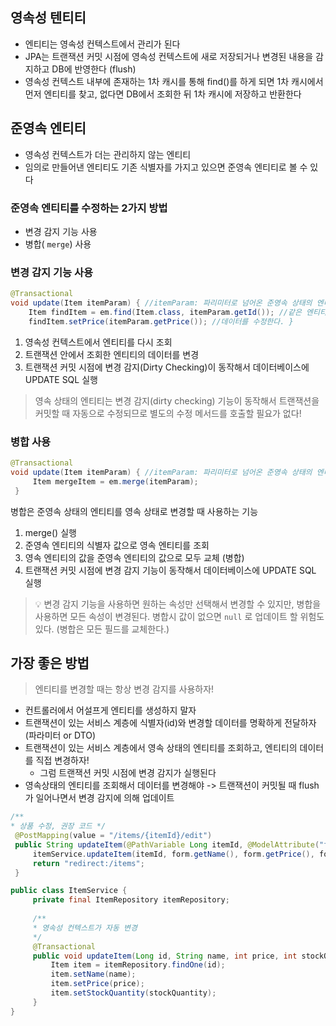## 영속성 텐티티

- 엔티티는 영속성 컨텍스트에서 관리가 된다
- JPA는 트랜잭션 커밋 시점에 영속성 컨텍스트에 새로 저장되거나 변경된 내용을 감지하고 DB에 반영한다 (flush)
- 영속성 컨텍스트 내부에 존재하는 1차 캐시를 통해 find()를 하게 되면 1차 캐시에서 먼저 엔티티를 찾고, 없다면 DB에서 조회한 뒤 1차 캐시에 저장하고 반환한다

## 준영속 엔티티

- 영속성 컨텍스트가 더는 관리하지 않는 엔티티
- 임의로 만들어낸 엔티티도 기존 식별자를 가지고 있으면 준영속 엔티티로 볼 수 있다

### 준영속 엔티티를 수정하는 2가지 방법

- 변경 감지 기능 사용
- 병합( `merge`) 사용

### 변경 감지 기능 사용

```java
@Transactional
void update(Item itemParam) { //itemParam: 파리미터로 넘어온 준영속 상태의 엔티티
    Item findItem = em.find(Item.class, itemParam.getId()); //같은 엔티티를 조회한다.
    findItem.setPrice(itemParam.getPrice()); //데이터를 수정한다. }
```

1. 영속성 컨텍스트에서 엔티티를 다시 조회
2. 트랜잭션 안에서 조회한 엔티티의 데이터를 변경
3. 트랜잭션 커밋 시점에 변경 감지(Dirty Checking)이 동작해서 데이터베이스에 UPDATE SQL 실행

> 영속 상태의 엔티티는 변경 감지(dirty checking) 기능이 동작해서 트랜잭션을 커밋할 때 자동으로 수정되므로 별도의 수정 메서드를 호출할 필요가 없다!

### 병합 사용

```java
@Transactional
void update(Item itemParam) { //itemParam: 파리미터로 넘어온 준영속 상태의 엔티티
     Item mergeItem = em.merge(itemParam);
 }

```

병합은 준영속 상태의 엔티티를 영속 상태로 변경할 때 사용하는 기능

1. merge() 실행
2. 준영속 엔티티의 식별자 값으로 영속 엔티티를 조회
3. 영속 엔티티의 값을 준영속 엔티티의 값으로 모두 교체 (병합)
4. 트랜잭션 커밋 시점에 변경 감지 기능이 동작해서 데이터베이스에 UPDATE SQL 실행

> 💡 변경 감지 기능을 사용하면 원하는 속성만 선택해서 변경할 수 있지만, 병합을 사용하면 모든 속성이 변경된다. 병합시 값이 없으면 `null` 로 업데이트 할 위험도 있다. (병합은 모든 필드를 교체한다.)

## 가장 좋은 방법

> 엔티티를 변경할 때는 항상 변경 감지를 사용하자!

- 컨트롤러에서 어설프게 엔티티를 생성하지 말자
- 트랜잭션이 있는 서비스 계층에 식별자(id)와 변경할 데이터를 명확하게 전달하자 (파라미터 or DTO)
- 트랜잭션이 있는 서비스 계층에서 영속 상태의 엔티티를 조회하고, 엔티티의 데이터를 직접 변경하자!
  - 그럼 트랜잭션 커밋 시점에 변경 감지가 실행된다
- 영속상태의 엔티티를 조회해서 데이터를 변경해야 -> 트랜잭션이 커밋될 때 flush 가 일어나면서 변경 감지에 의해 업데이트

```java
/**
* 상품 수정, 권장 코드 */
 @PostMapping(value = "/items/{itemId}/edit")
 public String updateItem(@PathVariable Long itemId, @ModelAttribute("form") BookForm form) {
     itemService.updateItem(itemId, form.getName(), form.getPrice(), form.getStockQuantity());
     return "redirect:/items";
 }
```
```java
public class ItemService {
     private final ItemRepository itemRepository;
     
     /**
     * 영속성 컨텍스트가 자동 변경 
     */
     @Transactional
     public void updateItem(Long id, String name, int price, int stockQuantity) {
         Item item = itemRepository.findOne(id);
         item.setName(name);
         item.setPrice(price);
         item.setStockQuantity(stockQuantity);
     } 
}
```
